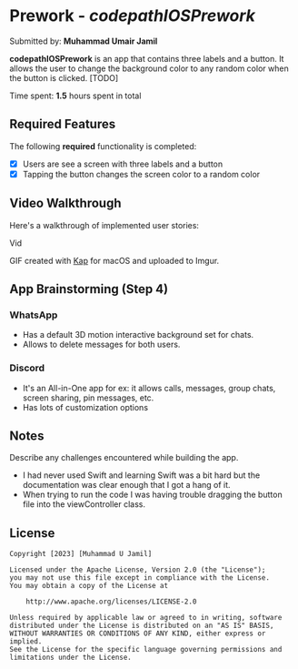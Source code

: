 # Prework - *codepathIOSPrework*

Submitted by: **Muhammad Umair Jamil**

**codepathIOSPrework** is an app that contains three labels and a button. It allows the user to change the background color to any random color when the button is clicked. [TODO] 

Time spent: **1.5** hours spent in total

## Required Features

The following **required** functionality is completed:

- [x] Users are see a screen with three labels and a button
- [x] Tapping the button changes the screen color to a random color
 
## Video Walkthrough

Here's a walkthrough of implemented user stories:

<img src='https://imgur.com/a/jHfTswV' title='Video Walkthrough' width='25' height='17' alt='Video Walkthrough' />

<!-- Replace this with whatever GIF tool you used! -->
GIF created with [Kap](https://getkap.co/) for macOS and uploaded to Imgur.
<!-- Recommended tools:
[Kap](https://getkap.co/) for macOS
[ScreenToGif](https://www.screentogif.com/) for Windows
[peek](https://github.com/phw/peek) for Linux. -->

## App Brainstorming (Step 4)
### WhatsApp
- Has a default 3D motion interactive background set for chats.
- Allows to delete messages for both users. 

### Discord
- It's an All-in-One app for ex: it allows calls, messages, group chats, screen sharing, pin messages, etc.
- Has lots of customization options 

## Notes

Describe any challenges encountered while building the app.
- I had never used Swift and learning Swift was a bit hard but the documentation was clear enough that I got a hang of it. 
- When trying to run the code I was having trouble dragging the button file into the viewController class. 

## License

    Copyright [2023] [Muhammad U Jamil]

    Licensed under the Apache License, Version 2.0 (the "License");
    you may not use this file except in compliance with the License.
    You may obtain a copy of the License at

        http://www.apache.org/licenses/LICENSE-2.0

    Unless required by applicable law or agreed to in writing, software
    distributed under the License is distributed on an "AS IS" BASIS,
    WITHOUT WARRANTIES OR CONDITIONS OF ANY KIND, either express or implied.
    See the License for the specific language governing permissions and
    limitations under the License.
